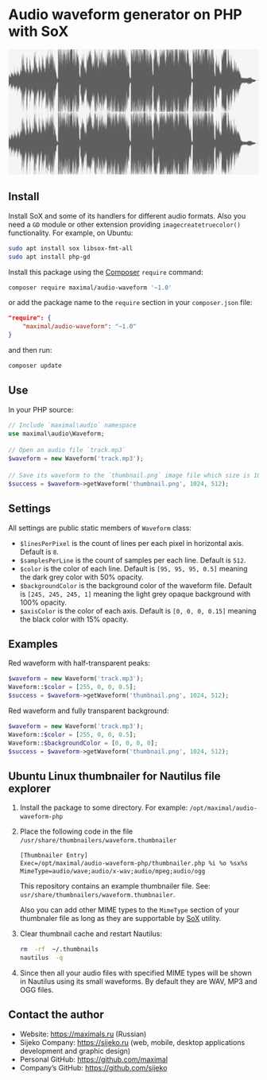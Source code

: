 # Audio waveform generator on PHP with SoX

![Example result](example.png)


## Install

Install SoX and some of its handlers for different audio formats.
Also you need a `GD` module or other extension providing `imagecreatetruecolor()` functionality.
For example, on Ubuntu:

```sh
sudo apt install sox libsox-fmt-all
sudo apt install php-gd
```

Install this package using the [Composer](https://getcomposer.org) `require` command:

```sh
composer require maximal/audio-waveform '~1.0'
```

or add the package name to the `require` section in your `composer.json` file:
```json
"require": {
	"maximal/audio-waveform": "~1.0"
}
```

and then run:
```sh
composer update
```


## Use

In your PHP source:

```php
// Include `maximal\audio` namespace
use maximal\audio\Waveform;

// Open an audio file `track.mp3`
$waveform = new Waveform('track.mp3');

// Save its waveform to the `thumbnail.png` image file which size is 1024×512 pixels
$success = $waveform->getWaveform('thumbnail.png', 1024, 512);
```


## Settings

All settings are public static members of `Waveform` class:
 * `$linesPerPixel` is the count of lines per each pixel in horizontal axis. Default is `8`.
 * `$samplesPerLine` is the count of samples per each line. Default is `512`.
 * `$color` is the color of each line. Default is `[95, 95, 95, 0.5]` meaning the dark grey color with 50% opacity.
 * `$backgroundColor` is the background color of the waveform file.
   Default is `[245, 245, 245, 1]` meaning the light grey opaque background with 100% opacity.
 * `$axisColor` is the color of each axis. Default is `[0, 0, 0, 0.15]` meaning the black color with 15% opacity.


## Examples

Red waveform with half-transparent peaks:
```php
$waveform = new Waveform('track.mp3');
Waveform::$color = [255, 0, 0, 0.5];
$success = $waveform->getWaveform('thumbnail.png', 1024, 512);
```

Red waveform and fully transparent background:
```php
$waveform = new Waveform('track.mp3');
Waveform::$color = [255, 0, 0, 0.5];
Waveform::$backgroundColor = [0, 0, 0, 0];
$success = $waveform->getWaveform('thumbnail.png', 1024, 512);
```

## Ubuntu Linux thumbnailer for Nautilus file explorer

1. Install the package to some directory. For example: `/opt/maximal/audio-waveform-php`

2. Place the following code in the file `/usr/share/thumbnailers/waveform.thumbnailer`
   ```
   [Thumbnailer Entry]
   Exec=/opt/maximal/audio-waveform-php/thumbnailer.php %i %o %sx%s
   MimeType=audio/wave;audio/x-wav;audio/mpeg;audio/ogg
   ```

   This repository contains an example thumbnailer file. See: `usr/share/thumbnailers/waveform.thumbnailer`.

   Also you can add other MIME types to the `MimeType` section of your thumbnaler file
   as long as they are supportable by [SoX](http://sox.sourceforge.net) utility.

3. Clear thumbnail cache and restart Nautilus:
   ```sh
   rm  -rf  ~/.thumbnails
   nautilus  -q
   ```

4. Since then all your audio files with specified MIME types will be shown in Nautilus using its small waveforms.
   By default they are WAV, MP3 and OGG files.


## Contact the author

 * Website: https://maximals.ru (Russian)
 * Sijeko Company: https://sijeko.ru (web, mobile, desktop applications development and graphic design)
 * Personal GitHub: https://github.com/maximal
 * Company’s GitHub: https://github.com/sijeko
